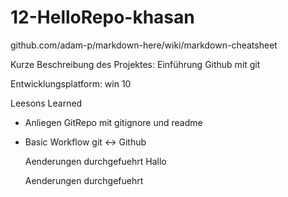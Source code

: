 # 12-HelloRepo-khasan

github.com/adam-p/markdown-here/wiki/markdown-cheatsheet

Kurze Beschreibung des Projektes:
  Einführung Github mit git

Entwicklungsplatform: win 10

Leesons Learned
  * Anliegen GitRepo mit gitignore und readme
  * Basic Workflow git <-> Github


     Aenderungen durchgefuehrt Hallo

  


     Aenderungen durchgefuehrt

  
